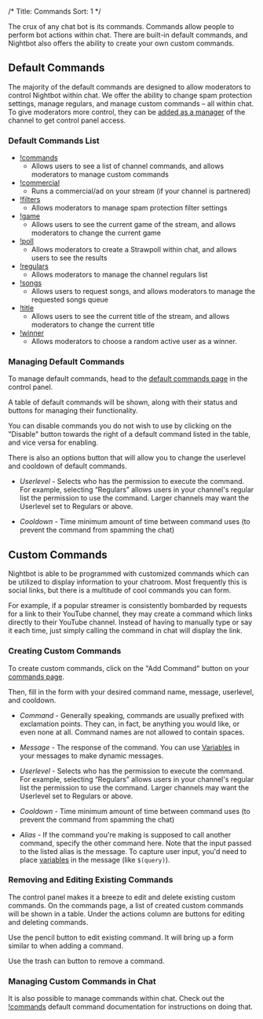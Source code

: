 /*
Title: Commands
Sort: 1
*/

The crux of any chat bot is its commands. Commands allow people to perform bot actions within chat. There are built-in default commands, and Nightbot also offers the ability to create your own custom commands.

## Default Commands

The majority of the default commands are designed to allow moderators to control Nightbot within chat. We offer the ability to change spam protection settings, manage regulars, and manage custom commands – all within chat. To give moderators more control, they can be [added as a manager](https://docs.nightbot.tv/control-panel/managers) of the channel to get control panel access.

### Default Commands List

* [!commands](https://docs.nightbot.tv/commands/commands)
  - Allows users to see a list of channel commands, and allows moderators to manage custom commands
* [!commercial](https://docs.nightbot.tv/commands/commercial)
  - Runs a commercial/ad on your stream (if your channel is partnered)
* [!filters](https://docs.nightbot.tv/commands/filters)
  - Allows moderators to manage spam protection filter settings
* [!game](https://docs.nightbot.tv/commands/game)
  - Allows users to see the current game of the stream, and allows moderators to change the current game
* [!poll](https://docs.nightbot.tv/commands/poll)
  - Allows moderators to create a Strawpoll within chat, and allows users to see the results
* [!regulars](https://docs.nightbot.tv/commands/regulars)
  - Allows moderators to manage the channel regulars list
* [!songs](https://docs.nightbot.tv/commands/songs)
  - Allows users to request songs, and allows moderators to manage the requested songs queue
* [!title](https://docs.nightbot.tv/commands/title)
  - Allows users to see the current title of the stream, and allows moderators to change the current title
* [!winner](https://docs.nightbot.tv/commands/winner)
  - Allows moderators to choose a random active user as a winner.

### Managing Default Commands

To manage default commands, head to the [default commands page](https://nightbot.tv/commands/default) in the control panel.

A table of default commands will be shown, along with their status and buttons for managing their functionality.

You can disable commands you do not wish to use by clicking on the "Disable" button towards the right of a default command listed in the table, and vice versa for enabling.

There is also an options button that will allow you to change the userlevel and cooldown of default commands.

- *Userlevel* - Selects who has the permission to execute the command. For example, selecting “Regulars” allows users in your channel's regular list the permission to use the command. Larger channels may want the Userlevel set to Regulars or above.

- *Cooldown* - Time minimum amount of time between command uses (to prevent the command from spamming the chat)

## Custom Commands

Nightbot is able to be programmed with customized commands which can be utilized to display information to your chatroom. Most frequently this is social links, but there is a multitude of cool commands you can form.

For example, if a popular streamer is consistently bombarded by requests for a link to their YouTube channel, they may create a command which links directly to their YouTube channel. Instead of having to manually type or say it each time, just simply calling the command in chat will display the link.

### Creating Custom Commands

To create custom commands, click on the "Add Command" button on your [commands page](https://nightbot.tv/commands/custom).

Then, fill in the form with your desired command name, message, userlevel, and cooldown.

- *Command* - Generally speaking, commands are usually prefixed with exclamation points. They can, in fact, be anything you would like, or even none at all. Command names are not allowed to contain spaces.

- *Message* - The response of the command. You can use [Variables](https://docs.nightbot.tv/commands/variables) in your messages to make dynamic messages.

- *Userlevel* - Selects who has the permission to execute the command. For example, selecting “Regulars” allows users in your channel's regular list the permission to use the command. Larger channels may want the Userlevel set to Regulars or above.

- *Cooldown* - Time minimum amount of time between command uses (to prevent the command from spamming the chat)

- *Alias* - If the command you're making is supposed to call another command, specify the other command here. Note that the input passed to the listed alias is the message. To capture user input, you'd need to place [variables](https://docs.nightbot.tv/commands/variables) in the message (like `$(query)`).

### Removing and Editing Existing Commands

The control panel makes it a breeze to edit and delete existing custom commands. On the commands page, a list of created custom commands will be shown in a table. Under the actions column are buttons for editing and deleting commands.

Use the pencil button to edit existing command. It will bring up a form similar to when adding a command.

Use the trash can button to remove a command.

### Managing Custom Commands in Chat

It is also possible to manage commands within chat. Check out the [!commands](https://docs.nightbot.tv/commands/commands) default command documentation for instructions on doing that.
